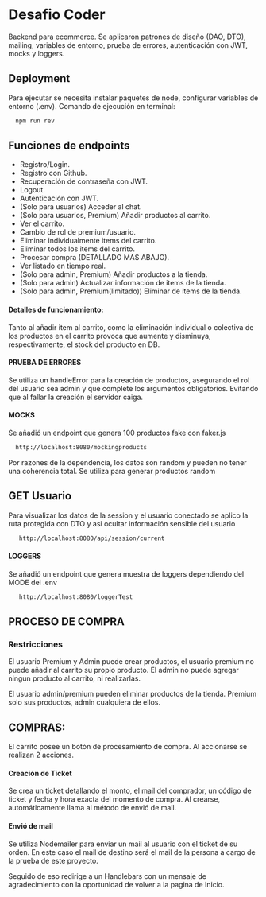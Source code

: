 # Desafio Coder

Backend para ecommerce. Se aplicaron patrones de diseño (DAO, DTO), mailing, variables de entorno, prueba de errores, autenticación con JWT, mocks y loggers.

## Deployment

Para ejecutar se necesita instalar paquetes de node, configurar variables de entorno (.env). Comando de ejecución en terminal:

```bash
  npm run rev
```

## Funciones de endpoints

- Registro/Login.
- Registro con Github.
- Recuperación de contraseña con JWT.
- Logout.
- Autenticación con JWT.
- (Solo para usuarios) Acceder al chat.
- (Solo para usuarios, Premium) Añadir productos al carrito.
- Ver el carrito.
- Cambio de rol de premium/usuario.
- Eliminar individualmente items del carrito.
- Eliminar todos los items del carrito.
- Procesar compra (DETALLADO MAS ABAJO).
- Ver listado en tiempo real.
- (Solo para admin, Premium) Añadir productos a la tienda.
- (Solo para admin) Actualizar información de items de la tienda.
- (Solo para admin, Premium(limitado)) Eliminar de items de la tienda.

#### Detalles de funcionamiento:

Tanto al añadir item al carrito, como la eliminación individual o colectiva de los productos en el carrito provoca que aumente y disminuya, respectivamente, el stock del producto en DB.

#### PRUEBA DE ERRORES

Se utiliza un handleError para la creación de productos, asegurando el rol del usuario sea admin y que complete los argumentos obligatorios. Evitando que al fallar la creación el servidor caiga.

#### MOCKS

Se añadió un endpoint que genera 100 productos fake con faker.js

```bash
  http://localhost:8080/mockingproducts
```

Por razones de la dependencia, los datos son random y pueden no tener una coherencia total. Se utiliza para generar productos random

## GET Usuario

Para visualizar los datos de la session y el usuario conectado se aplico la ruta protegida con DTO y asi ocultar información sensible del usuario

```bash
   http://localhost:8080/api/session/current
```

#### LOGGERS

Se añadió un endpoint que genera muestra de loggers dependiendo del MODE del .env

```bash
   http://localhost:8080/loggerTest
```

## PROCESO DE COMPRA

### Restricciones

El usuario Premium y Admin puede crear productos, el usuario premium no puede añadir al carrito su propio producto. El admin no puede agregar ningun producto al carrito, ni realizarlas.

El usuario admin/premium pueden eliminar productos de la tienda. Premium solo sus productos, admin cualquiera de ellos.


## COMPRAS:

El carrito posee un botón de procesamiento de compra. Al accionarse se realizan 2 acciones.

#### Creación de Ticket

Se crea un ticket detallando el monto, el mail del comprador, un código de ticket y fecha y hora exacta del momento de compra. Al crearse, automáticamente llama al método de envió de mail.

#### Envió de mail

Se utiliza Nodemailer para enviar un mail al usuario con el ticket de su orden. En este caso el mail de destino será el mail de la persona a cargo de la prueba de este proyecto.

Seguido de eso redirige a un Handlebars con un mensaje de agradecimiento con la oportunidad de volver a la pagina de Inicio.
